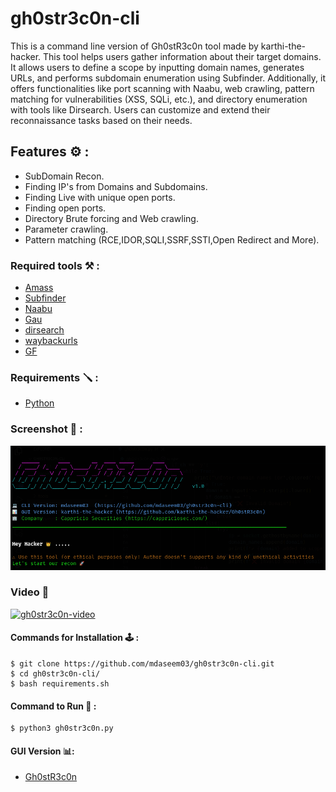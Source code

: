 # gh0str3c0n-cli
This is a command line version of Gh0stR3c0n tool made by karthi-the-hacker. This tool helps users gather information about their target domains. It allows users to define a scope by inputting domain names, generates URLs, and performs subdomain enumeration using Subfinder. Additionally, it offers functionalities like port scanning with Naabu, web crawling, pattern matching for vulnerabilities (XSS, SQLi, etc.), and directory enumeration with tools like Dirsearch. Users can customize and extend their reconnaissance tasks based on their needs. 


## Features ⚙️ :

 - SubDomain Recon.
 - Finding IP's from Domains and Subdomains.
 - Finding Live with unique open ports.
 - Finding open ports. 
 - Directory Brute forcing and Web crawling.
 - Parameter crawling.
 - Pattern matching (RCE,IDOR,SQLI,SSRF,SSTI,Open Redirect and More).


### Required tools ⚒️ :

- [Amass](https://github.com/OWASP/Amass)
- [Subfinder](https://github.com/projectdiscovery/subfinder)
- [Naabu](https://github.com/projectdiscovery/naabu)
- [Gau](https://github.com/lc/gau)
- [dirsearch](https://github.com/maurosoria/dirsearch)
- [waybackurls](https://github.com/tomnomnom/waybackurls)
- [GF](https://github.com/tomnomnom/gf)


### Requirements 🪛 :

- [Python](https://www.python.org/)

### Screenshot 📸 :
![gh0str3c0n-screenshot](images/screenshot.png)

### Video 🎥
[![gh0str3c0n-video](https://img.youtube.com/vi/Y8K6lJgyZ5E/0.jpg)](https://www.youtube.com/watch?v=Y8K6lJgyZ5E)

#### Commands for Installation 🕹️ :

    $ git clone https://github.com/mdaseem03/gh0str3c0n-cli.git
    $ cd gh0str3c0n-cli/
    $ bash requirements.sh
    

#### Command to Run 🚀 :

    $ python3 gh0str3c0n.py

#### GUI Version 📊: 
- [Gh0stR3c0n](https://github.com/karthi-the-hacker/Gh0stR3c0n)
